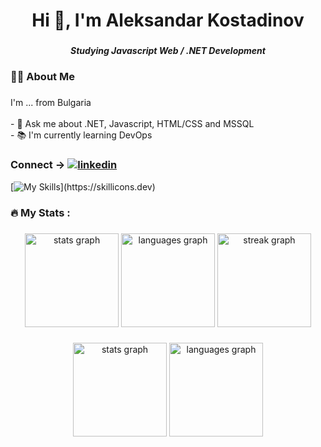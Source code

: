 <h1 align="center">Hi 👋, I'm Aleksandar Kostadinov</h1>

###

<h5 align="center">Studying Javascript Web / .NET Development</h5>

###

<h3 align="left">👩‍💻  About Me</h3>

###

<p align="left">I'm ... from Bulgaria<br><br>- 🔭 Ask me about .NET, Javascript, HTML/CSS and MSSQL<br>- 📚 I'm currently learning DevOps<br>

###

<div align="left">
  <h3>Connect ->
  <a href="https://www.linkedin.com/in/aleksandar-kostadinov-575997208/" target="_blank">
  <img src= "https://skillicons.dev/icons?i=linkedin" alt ="linkedin" />
  </a></h3>

[![My Skills](https://skillicons.dev/icons?i=cs,js,react,html,css,bootstrap,vscode,postgres,azure,docker,git,sql,)](https://skillicons.dev)

<h3 align="left">🔥   My Stats :</h3>

###

<div align="center">
  <img src="https://github-readme-stats.vercel.app/api?username=aleksk974&hide_title=false&hide_rank=false&show_icons=true&include_all_commits=true&count_private=true&disable_animations=false&theme=dracula&locale=en&hide_border=false&order=1" height="150" alt="stats graph"  />
  <img src="https://github-readme-stats.vercel.app/api/top-langs?username=proxy97&locale=en&hide_title=false&layout=compact&card_width=320&langs_count=5&theme=dracula&hide_border=false&order=2" height="150" alt="languages graph"  />
  <img src="https://streak-stats.demolab.com?user=aleksk974&locale=en&mode=daily&theme=dracula&hide_border=false&border_radius=5&order=3" height="150" alt="streak graph"  />
</div>

###

<div align="center">
  <img src="https://github-readme-stats.vercel.app/api?username=aleksk974&hide_title=false&hide_rank=false&show_icons=true&include_all_commits=true&count_private=true&disable_animations=false&theme=dracula&locale=en&hide_border=false&order=1" height="150" alt="stats graph"  />
  <img src="https://github-readme-stats.vercel.app/api/top-langs?username=aleksk974&locale=en&hide_title=false&layout=compact&card_width=320&langs_count=5&theme=dracula&hide_border=false&order=2" height="150" alt="languages graph"  />
